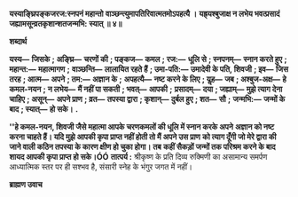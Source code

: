 **यस्याङ्घ्रिपङ्कजरज:स्नपनं महान्तो** **वाञ्छन्त्युमापतिरिवात्मतमोऽपहत्यै ।** **यह्र्यश्बुजाक्ष न लभेय भवत्प्रसादं** **जह्यामसून्व्रतकृशान्शतजन्मभि: स्यात् ॥ ४॥** 

**शब्दार्थ** 

**यस्य—** **जिसके** **; अङ्घ्रि—** **चरणों की** **; पङ्कज—** **कमल** **; रज:—** **धूलि से** **; स्नपनम्—** **स्नान करते हुए** **; महान्त:—** **महात्मागण** **;** **वाञ्छन्ति—** **लालायित रहते हैं** **; उमा-पति:—** **उमादेवी के पति, शिवजी** **; इव—** **जिस तरह** **; आत्म—** **अपने** **; तम:—** **अज्ञान के** **;** **अपहत्यै—** **नष्ट करने के लिए** **; यॢह—** **जब** **; अश्बुज-अक्ष—** **हे कमल-नयन** **; न लभेय—** **मैं नहीं पा सकती** **; भवत्—** **आपकी** **;** **प्रसादम्—** **दया** **; जह्याम्—** **मुझे त्याग देना चाहिए** **; असून्—** **अपने प्राण** **; व्रत—** **तपस्या द्वारा** **; कृशान्—** **दुर्बल हुए** **; शत—** **सौ** **;** **जन्मभि:—** **जन्मों के बाद** **; स्यात्—** **हो सके।** **.** 

**''हे कमल-नयन, शिवजी जैसे महात्मा आपके चरणकमलों की धूलि में स्नान करके अपने** **अज्ञान को नष्ट करना चाहते हैं। यदि मुझे आपकी कृपा प्राप्त नहीं होती तो मैं अपने उस प्राण** **को त्याग दूँगी जो मेरे द्वारा की जाने वाली कठिन तपस्या के कारण क्षीण हो चुका होगा। तब** **कहीं सैकड़ों जन्मों तक परिश्रम करने के बाद शायद आपकी कृपा प्राप्त हो सके।ÓÓ** **तात्पर्य :** श्रीकृष्ण के प्रति दिव्य रुक्मिणी का असामान्य समर्पण आध्यात्मिक स्तर पर ही सश्भव है, संसारी स्नेह के भंगुर जगत में नहीं।  

**ब्राह्मण उवाच** 